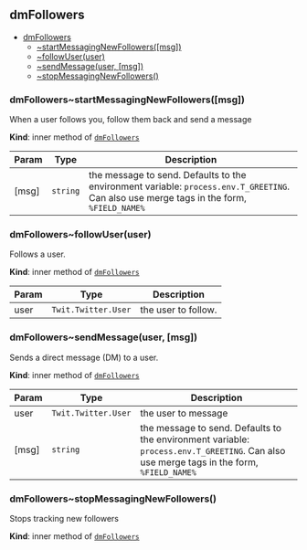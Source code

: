 <a name="module_dmFollowers"></a>

## dmFollowers

* [dmFollowers](#module_dmFollowers)
    * [~startMessagingNewFollowers([msg])](#module_dmFollowers..startMessagingNewFollowers)
    * [~followUser(user)](#module_dmFollowers..followUser)
    * [~sendMessage(user, [msg])](#module_dmFollowers..sendMessage)
    * [~stopMessagingNewFollowers()](#module_dmFollowers..stopMessagingNewFollowers)

<a name="module_dmFollowers..startMessagingNewFollowers"></a>

### dmFollowers~startMessagingNewFollowers([msg])
When a user follows you, follow them back and send a message

**Kind**: inner method of <code>[dmFollowers](#module_dmFollowers)</code>  

| Param | Type | Description |
| --- | --- | --- |
| [msg] | <code>string</code> | the message to send. Defaults to the environment variable: `process.env.T_GREETING`. Can also use merge tags in the form, `%FIELD_NAME%` |

<a name="module_dmFollowers..followUser"></a>

### dmFollowers~followUser(user)
Follows a user.

**Kind**: inner method of <code>[dmFollowers](#module_dmFollowers)</code>  

| Param | Type | Description |
| --- | --- | --- |
| user | <code>Twit.Twitter.User</code> | the user to follow. |

<a name="module_dmFollowers..sendMessage"></a>

### dmFollowers~sendMessage(user, [msg])
Sends a direct message (DM) to a user.

**Kind**: inner method of <code>[dmFollowers](#module_dmFollowers)</code>  

| Param | Type | Description |
| --- | --- | --- |
| user | <code>Twit.Twitter.User</code> | the user to message |
| [msg] | <code>string</code> | the message to send. Defaults to the environment variable: `process.env.T_GREETING`. Can also use merge tags in the form, `%FIELD_NAME%` |

<a name="module_dmFollowers..stopMessagingNewFollowers"></a>

### dmFollowers~stopMessagingNewFollowers()
Stops tracking new followers

**Kind**: inner method of <code>[dmFollowers](#module_dmFollowers)</code>  
